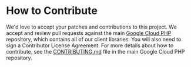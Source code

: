 # How to Contribute

We'd love to accept your patches and contributions to this project. We accept and review pull requests against the main
[Google Cloud PHP](https://github.com/googleapis/google-cloud-php)
repository, which contains all of our client libraries. You will also need to sign a Contributor License Agreement. For
more details about how to contribute, see the
[CONTRIBUTING.md](https://github.com/googleapis/google-cloud-php/blob/master/CONTRIBUTING.md)
file in the main Google Cloud PHP repository.
